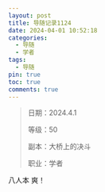 ```yaml
---
layout: post
title: 导随记录1124
date: 2024-04-01 10:52:18
categories:
  - 导随
  - 学者
tags:
  - 导随
pin: true
toc: true
comments: true
---
```

> 日期：2024.4.1
>
> 等级：50
>
> 副本：大桥上的决斗
>
> 职业：学者

八人本 爽！